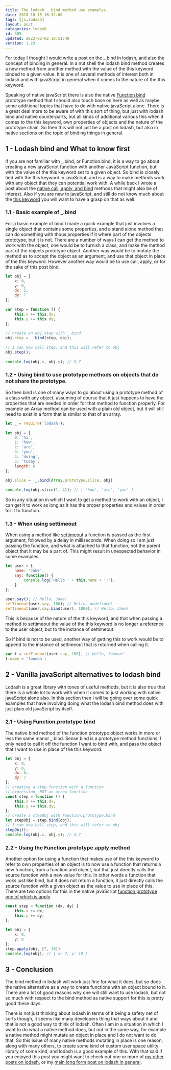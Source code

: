 ```yaml
---
title: The lodash _.bind method use examples.
date: 2018-10-15 16:32:00
tags: [js,lodash]
layout: post
categories: lodash
id: 305
updated: 2022-02-02 10:51:48
version: 1.23
---
```


For today I thought I would write a post on the [\_.bind](https://lodash.com/docs/4.17.10#bind) in [lodash](https://lodash.com/), and also the concept of binding in general. In a nut shell the lodash bind method creates a new method from another method with the value of the this keyword binded to a given value. It is one of several methods of interest both in lodash and with javaScript in general when it comes to the nature of the this keyword. 

Speaking of native javaScript there is also the native [Function bind](https://developer.mozilla.org/en-US/docs/Web/JavaScript/Reference/Global_objects/Function/bind) prototype method that I should also touch base on here as well as maybe some additional topics that have to do with native javaScript alone. There is a great deal more to be aware of with this sort of thing, but just with lodash bind and native counterparts, but all kinds of additional various this when it comes to the this keyword, own properties of objects and the nature of the prototype chain. So then this will not just be a post on lodash, but also in native sections on the topic of binding things in general.

<!-- more -->

## 1 - Lodash bind and What to know first

If you are not familiar with \_.bind, or Function.bind, it is a way to go about creating a new javaScript function with another JavaScript function, but with the value of the this keyword set to a given object. So bind is closely tied with the this keyword in javaScript, and is a way to make methods work with any object that they can potential work with. A while back I wrote a post about the [native call, apply, and bind](/2017/09/21/js-call-apply-and-bind/) methods that might also be of interest. Also if you are new to javaScript, and still do not know much about the [this keyword](/2017/04/14/js-this-keyword/) you will want to have a grasp on that as well.

### 1.1 - Basic example of \_.bind

For a basic example of bind I made a quick example that just involves a single object that contains some properties, and a stand alone method that can do something with thous properties if it where part of the objects prototype, but it is not. There are a number of ways I can get the method to work with the object, one would be to furnish a class, and make the method part of the objects prototype object. Another way would be to mutate the method as to accept the object as an argument, and use that object in place of the this keyword. However another way would be to use call, apply, or for the sake of this post bind.

```js
let obj = {
    x: 0,
    y: 0,
    dx: 5,
    dy: 7
};
 
var step = function () {
    this.x += this.dx;
    this.y += this.dy;
};
 
// create an obj.step with _.bind
obj.step = _.bind(step, obj);
 
// I can now call step, and this will refer to obj
obj.step();
 
console.log(obj.x, obj.y); // 5,7
```

### 1.2 - Using bind to use prototype methods on objects that do not share the prototype.

So then bind is one of many ways to go about using a prototype method of a class with any object, assuming of course that it just happens to have the properties that are needed in order for that method to function properly. For example an Array method can be used with a plain old object, but it will still need to exist in a form that is similar to that of an array.

```js
let _ = require('lodash');
 
let obj = {
    0: 'hi',
    1: 'how',
    2: 'are',
    3: 'you',
    4: 'doing',
    5: 'today',
    length: 6
};
 
obj.slice =  _.bind(Array.prototype.slice, obj)
 
console.log(obj.slice(1, 4)); // [ 'how', 'are', 'you' ]
```

So in any situation in which I want to get a method to work with an object, I can get it to work as long as it has the proper properties and values in order for it to function.



### 1.3 - When using settimeout

When using a method like [settimeout](/2018/12/06/js-settimeout/) a function is passed as the first argument, followed by a delay in milliseconds. When doing so I am just passing the function, and what is attached to that function, not the parent object that it may be a part of. This might result in unexpected behavior in some examples.

```js
let user = {
    name: 'Jake',
    say: function() {
        console.log('Hello ' + this.name + '!');
    }
};
 
user.say(); // Hello, Jake!
setTimeout(user.say, 100); // Hello, undefined!
setTimeout(user.say.bind(user), 1000); // Hello, Jake!
```

This is because of the nature of the this keyword, and that when passing a method to settimeout the value of the this keyword is no longer a reference to the user object, but to the instance of settimeout.

So if bind is not to be used, another way of getting this to work would be to append to the instance of settimeout that is returned when calling it.

```js
var t = setTimeout(user.say, 100); // Hello, fooman!
t.name = 'fooman';
```

## 2 - Vanilla javaScript alternatives to lodash bind

Lodash is a great library with tones of useful methods, but it is also true that there is a whole lot to work with when it comes to just working with native javaScript alone also. In this section then I will be going over some quick examples that have involving doing what the lodash bind method does with just plain old javaScript by itself.

### 2.1 - Using Function.prototype.bind

The native bind method of the function prototype object works in more or less the same manor \_.bind. Sense bind is a prototype method functions, I only need to call it off the function I want to bind with, and pass the object that I want to use in place of the this keyword.

```js
let obj = {
    x: 0,
    y: 0,
    dx: 5,
    dy: 7
};
// creating a step function with a function
// expression, NOT an arrow function
const step = function () {
    this.x += this.dx;
    this.y += this.dy;
};
// create a stepObj with Function.prototype.bind
let stepObj = step.bind(obj);
// I can now call step, and this will refer to obj
stepObj();
console.log(obj.x, obj.y); // 5,7
```

### 2.2 - Using the Function.prototype.apply method

Another option for using a function that makes use of the this keyword to refer to own properties of an object is to now use a function that returns a new function, from a function and object, but that just directly calls the source function with a new value for this. In other words a function that woks just like bind, but it does not return a function, it just directly calls the source function with a given object as the value to use in place of this. There are two options for this in the native javaScript [function prototype one of which is apply](https://developer.mozilla.org/en-US/docs/Web/JavaScript/Reference/Global_Objects/Function/apply).

```js
const step = function (dx, dy) {
    this.x += dx;
    this.y += dy;
};
 
let obj = {
    x: 0,
    y: 0
};
step.apply(obj, [7, 10])
console.log(obj); // { x: 7, y: 10 }
```

## 3 - Conclusion

The bind method in lodash will work just fine for what it does, but so does the native alternative as a way to create functions with an object bound to it. There are a lot of good reasons why one will still want to use lodash, but not so much with respect to the bind method as native support for this is pretty good these days. 

There is not just thinking about lodash in terms of it being a safety net of sorts though, it seems like many developers thing that ways about it and that is not a good way to think of lodash. Often I am in a situation in which I want to do what a native method does, but not in the same way, for example a native method might mutate an object in place and I do not want to do that. So this issue of many native methods mutating in place is one reason, along with many others, to create some kind of custom user space utility library of some kind, and lodash is a good example of this. With that said if you enjoyed this post you might want to check out one or more of [my other posts on lodash](/categories/lodash/), or my [main long form post on lodash in general](/2019/02/15/lodash/).



